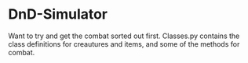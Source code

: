 # DnD-Simulator
Want to try and get the combat sorted out first.
Classes.py contains the class definitions for creautures and items, and some of the methods for combat.
